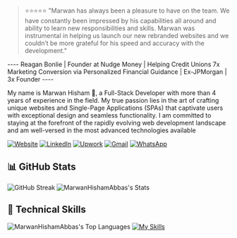 
> ⭐️⭐️⭐️⭐️⭐️ "Marwan has always been a pleasure to have on the team. We have constantly been impressed by his capabilities all around and ability to learn new responsibilities and skills. Marwan was instrumental in helping us launch our new rebranded websites and we couldn’t be more grateful for his speed and accuracy with the development."

---- Reagan Bonlie | Founder at Nudge Money | Helping Credit Unions 7x Marketing Conversion via Personalized Financial Guidance | Ex-JPMorgan | 3x Founder ----

My name is Marwan Hisham 🐺, a Full-Stack Developer with more than 4 years of experience in the field.
My true passion lies in the art of crafting unique websites and Single-Page Applications (SPAs) that captivate users with exceptional design and seamless functionality. I am committed to staying at the forefront of the rapidly evolving web development landscape and am well-versed in the most advanced technologies available

[![Website](https://img.shields.io/website-up-down-green-red/http/shields.io.svg)](https://marwanhisham.com/)
[![LinkedIn](https://custom-icon-badges.demolab.com/badge/LinkedIn-0A66C2?logo=linkedin-white&logoColor=fff)](https://linkedin.com/in/marwanhiisham/)
[![Upwork](https://img.shields.io/badge/Upwork-6FDA44?logo=upwork&logoColor=fff)](https://www.upwork.com/freelancers/~011fc8407dd41b2500)
[![Gmail](https://img.shields.io/badge/Gmail-D14836?logo=gmail&logoColor=white)](mailto:marwanhishamdev@gmail.com)
[![WhatsApp](https://img.shields.io/badge/WhatsApp-25D366?logo=whatsapp&logoColor=white)](https://wa.me/+201125201190)

## 📊 GitHub Stats

![GitHub Streak](https://nirzak-streak-stats.vercel.app/?user=MarwanHishamAbbas&theme=dark)
![MarwanHishamAbbas's Stats](https://github-readme-stats.vercel.app/api?username=MarwanHishamAbbas&theme=dark&show_icons=true&hide_border=false&count_private=true)

## 🚀 Technical Skills

![MarwanHishamAbbas's Top Languages](https://github-readme-stats.vercel.app/api/top-langs/?username=MarwanHishamAbbas&theme=dark&show_icons=true&hide_border=false&layout=compact)
[![My Skills](https://skillicons.dev/icons?i=html,css,tailwind,ts,next,express,git,github,nginx,nodejs,pnpm,vscode,graphql,md,vite,react,astro,swift,mysql,sqlite,apple,appwrite,babel,bash,bitbucket,bun,figma,notion,supabase,vercel,&perline=10)](https://skillicons.dev)


